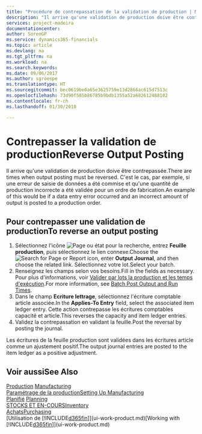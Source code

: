 ```yaml
---
title: "Procédure de contrepassation de la validation de production | Microsoft Docs"
description: "Il arrive qu'une validation de production doive être contrepassée. C'est le cas, par exemple, si une erreur de saisie de données a été commise et qu'une quantité de production incorrecte a été validée pour un ordre de fabrication."
services: project-madeira
documentationcenter: 
author: SorenGP
ms.service: dynamics365-financials
ms.topic: article
ms.devlang: na
ms.tgt_pltfrm: na
ms.workload: na
ms.search.keywords: 
ms.date: 09/06/2017
ms.author: sgroespe
ms.translationtype: HT
ms.sourcegitcommit: bec0619be0a65e3625759e13d2866ac615d7513c
ms.openlocfilehash: 73d90f585b86785b9bdb1355a52a682612488182
ms.contentlocale: fr-ch
ms.lasthandoff: 01/30/2018

---
```

# <a name="reverse-output-posting"></a><span data-ttu-id="00000-104">Contrepasser la validation de production</span><span class="sxs-lookup"><span data-stu-id="00000-104">Reverse Output Posting</span></span>
<span data-ttu-id="00000-105">Il arrive qu'une validation de production doive être contrepassée.</span><span class="sxs-lookup"><span data-stu-id="00000-105">There are times when output posting must be reversed.</span></span> <span data-ttu-id="00000-106">C'est le cas, par exemple, si une erreur de saisie de données a été commise et qu'une quantité de production incorrecte a été validée pour un ordre de fabrication.</span><span class="sxs-lookup"><span data-stu-id="00000-106">An example of this would be if a data entry error occurred and an incorrect amount of output is posted to a production order.</span></span>  

## <a name="to-reverse-an-output-posting"></a><span data-ttu-id="00000-107">Pour contrepasser une validation de production</span><span class="sxs-lookup"><span data-stu-id="00000-107">To reverse an output posting</span></span>  
1.  <span data-ttu-id="00000-108">Sélectionnez l'icône ![Page ou état pour la recherche](media/ui-search/search_small.png "Page ou état pour la recherche"), entrez **Feuille production**, puis sélectionnez le lien connexe.</span><span class="sxs-lookup"><span data-stu-id="00000-108">Choose the ![Search for Page or Report](media/ui-search/search_small.png "Search for Page or Report icon") icon, enter **Output Journal**, and then choose the related link.</span></span> <span data-ttu-id="00000-109">Sélectionnez votre lot.</span><span class="sxs-lookup"><span data-stu-id="00000-109">Select your batch.</span></span>  
2. <span data-ttu-id="00000-110">Renseignez les champs selon vos besoins.</span><span class="sxs-lookup"><span data-stu-id="00000-110">Fill in the fields as necessary.</span></span> <span data-ttu-id="00000-111">Pour plus d'informations, voir [Valider par lots la production et les temps d'exécution](production-how-to-post-output-quantity.md).</span><span class="sxs-lookup"><span data-stu-id="00000-111">For more information, see [Batch Post Output and Run Times](production-how-to-post-output-quantity.md).</span></span>
3.  <span data-ttu-id="00000-112">Dans le champ **Ecriture lettrage**, sélectionnez l'écriture comptable article associée.</span><span class="sxs-lookup"><span data-stu-id="00000-112">In the **Applies-To Entry** field, select the associated item ledger entry.</span></span> <span data-ttu-id="00000-113">Cette action contrepasse les écritures comptables capacité et article.</span><span class="sxs-lookup"><span data-stu-id="00000-113">This reverses the capacity and item ledger entries.</span></span>  
4. <span data-ttu-id="00000-114">Validez la contrepassation en validant la feuille.</span><span class="sxs-lookup"><span data-stu-id="00000-114">Post the reversal by posting the journal.</span></span>  

<span data-ttu-id="00000-115">Les écritures de la feuille production sont validées dans les écritures article comme un ajustement positif.</span><span class="sxs-lookup"><span data-stu-id="00000-115">The output journal entries are posted to the item ledger as a positive adjustment.</span></span>  

## <a name="see-also"></a><span data-ttu-id="00000-116">Voir aussi</span><span class="sxs-lookup"><span data-stu-id="00000-116">See Also</span></span>  
 <span data-ttu-id="00000-117">[Production](production-manage-manufacturing.md)  </span><span class="sxs-lookup"><span data-stu-id="00000-117">[Manufacturing](production-manage-manufacturing.md)  </span></span>  
 [<span data-ttu-id="00000-118">Paramétrage de la production</span><span class="sxs-lookup"><span data-stu-id="00000-118">Setting Up Manufacturing</span></span>](production-configure-production-processes.md)  
 <span data-ttu-id="00000-119">[Planifié](production-planning.md)    </span><span class="sxs-lookup"><span data-stu-id="00000-119">[Planning](production-planning.md)    </span></span>  
 [<span data-ttu-id="00000-120">STOCKS ET EN-COURS</span><span class="sxs-lookup"><span data-stu-id="00000-120">Inventory</span></span>](inventory-manage-inventory.md)  
 [<span data-ttu-id="00000-121">Achats</span><span class="sxs-lookup"><span data-stu-id="00000-121">Purchasing</span></span>](purchasing-manage-purchasing.md)  
 <span data-ttu-id="00000-122">[Utilisation de [!INCLUDE[d365fin](includes/d365fin_md.md)]](ui-work-product.md)</span><span class="sxs-lookup"><span data-stu-id="00000-122">[Working with [!INCLUDE[d365fin](includes/d365fin_md.md)]](ui-work-product.md)</span></span>  


